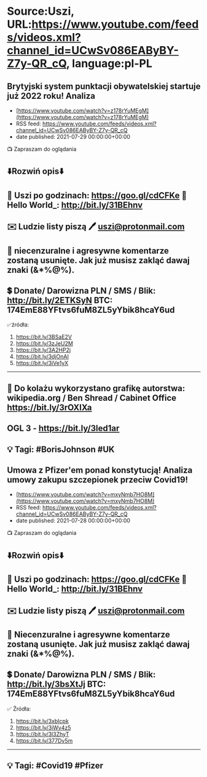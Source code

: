 # Source:Uszi, URL:https://www.youtube.com/feeds/videos.xml?channel_id=UCwSv086EAByBY-Z7y-QR_cQ, language:pl-PL

## Brytyjski system punktacji obywatelskiej startuje już 2022 roku! Analiza
 - [https://www.youtube.com/watch?v=z178rYuMEgM](https://www.youtube.com/watch?v=z178rYuMEgM)
 - RSS feed: https://www.youtube.com/feeds/videos.xml?channel_id=UCwSv086EAByBY-Z7y-QR_cQ
 - date published: 2021-07-29 00:00:00+00:00

📺 Zapraszam do oglądania

⬇️Rozwiń opis⬇️
------------------------------------------------------------
👀 Uszi po godzinach: https://goo.gl/cdCFKe
👀 Hello World_: http://bit.ly/31BEhnv
------------------------------------------------------------
✉️ Ludzie listy piszą 
🖊️ uszi@protonmail.com
------------------------------------------------------------
👺 niecenzuralne i agresywne komentarze zostaną usunięte.  Jak już musisz zakląć dawaj znaki (&*%@%).
------------------------------------------------------------
💲 Donate/ Darowizna
PLN / SMS / Blik: http://bit.ly/2ETKSyN
BTC: 174EmE88YFtvs6fuM8ZL5yYbik8hcaY6ud
---------------------------------------------------------------
✅źródła:
1. https://bit.ly/3BSaE2V
2. https://bit.ly/3zJeU2M
3. https://bit.ly/3A2HP2j
4. https://bit.ly/3djOnAI
5. https://bit.ly/3iVe1yX
---------------------------------------------------------------
🎴 Do kolażu wykorzystano grafikę autorstwa: 
wikipedia.org / Ben Shread / Cabinet Office
https://bit.ly/3rOXIXa
---
OGL 3 - https://bit.ly/3led1ar
---------------------------------------------------------------
💡 Tagi: #BorisJohnson #UK
--------------------------------------------------------------

## Umowa z Pfizer'em ponad konstytucją! Analiza umowy zakupu szczepionek przeciw Covid19!
 - [https://www.youtube.com/watch?v=mxyNmb7HO8M](https://www.youtube.com/watch?v=mxyNmb7HO8M)
 - RSS feed: https://www.youtube.com/feeds/videos.xml?channel_id=UCwSv086EAByBY-Z7y-QR_cQ
 - date published: 2021-07-28 00:00:00+00:00

📺 Zapraszam do oglądania

⬇️Rozwiń opis⬇️
------------------------------------------------------------
👀 Uszi po godzinach: https://goo.gl/cdCFKe
👀 Hello World_: http://bit.ly/31BEhnv
------------------------------------------------------------
✉️ Ludzie listy piszą 
🖊️ uszi@protonmail.com
------------------------------------------------------------
👺 Niecenzuralne i agresywne komentarze zostaną usunięte.  Jak już musisz zakląć dawaj znaki (&*%@%).
------------------------------------------------------------
💲 Donate/ Darowizna
PLN / SMS / Blik: http://bit.ly/3bsXtJj
BTC: 174EmE88YFtvs6fuM8ZL5yYbik8hcaY6ud
-------------------------------------------------------------
✅ Źródła:
1. https://bit.ly/3xbIcpk
2. https://bit.ly/3iWv4z5
3. https://bit.ly/3l3ZhyT
4. https://bit.ly/377Dv5m
---------------------------------------------------------------
💡 Tagi: #Covid19 #Pfizer
--------------------------------------------------------------

